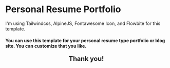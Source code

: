 # Personal Resume Portfolio

I'm using Tailwindcss, AlpineJS, Fontawesome Icon, and Flowbite for this template.

#### You can use this template for your personal resume type portfolio or blog site. You can customize that you like.

<p style="text-align: center; font-weight: bold; font-size: 20px;">Thank you!</p>